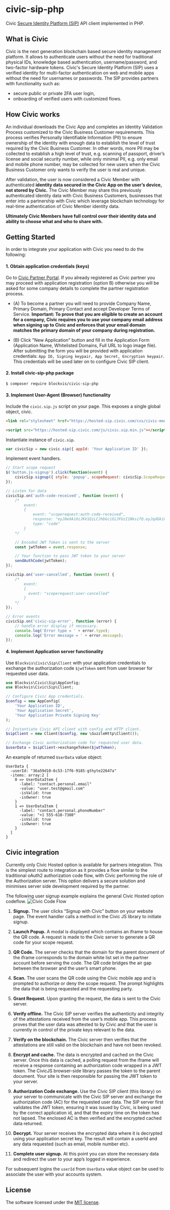 # civic-sip-php

Civic [Secure Identity Platform (SIP)](https://www.civic.com/secure-identity-platform) API client implemented in PHP.

## What is Civic
Civic is the next generation blockchain based secure identity management platform. 
It allows to authenticate users without the need for traditional physical IDs,
knowledge based authentication, username/password, and two-factor hardware tokens.
Civic's Secure Identity Platform (SIP) uses a verified identity for multi-factor authentication
on web and mobile apps without the need for usernames or passwords.
The SIP provides partners with functionality such as:
* secure public or private 2FA user login,
* onboarding of verified users with customized flows.

## How Civic works
An individual downloads the Civic App and completes an Identity Validation Process customized to the Civic Business Customer requirements. 
This process verifies Personally Identifiable Information (PII) to ensure ownership of the identity with enough data to establish the level of trust required by the Civic Business Customer.
In other words, more PII may be collected to establish a high level of trust,
e.g. scanning of passport, driver’s license and social security number, while only minimal PII, e.g. only email and mobile phone number, may be collected for new users when the Civic Business Customer only wants to verify the user is real and unique.

After validation, the user is now considered a Civic Member with authenticated **identity data secured in the Civic App on the user’s device, not stored by Civic.** 
The Civic Member may share this previously authenticated identity data with Civic Business Customers, businesses that enter into a partnership with Civic which leverage blockchain technology for real-time authentication of Civic Member identity data.

**Ultimately Civic Members have full control over their identity data and ability to choose what and who to share with.**

## Getting Started
In order to integrate your application with Civic you need to do the following:

#### 1. **Obtain application credentials (keys)**
Go to [Civic Partner Portal](https://sip-partners.civic.com). If you already registered as Civic partner you may proceed with application registration (option B) otherwise you will be asked for some company details to complete the partner registration process.
  * (A) To become a partner you will need to provide Company Name, Primary Domain, Primary Contact and accept Developer Terms of Service.
  **Important: To prove that you are eligible to create an account for a company, Civic requires you to use your company email address when signing up to Civic and enforces that your email domain matches the primary domain of your company during registration.**
    
  * (B) Click "New Application" button and fill in the Application Form (Application Name, Whitelisted Domains, Full URL to logo image file). After submitting the form you will be provided with application credentials: `App ID, Signing keypair, App Secret, Encryption keypair`. This credentials will be used later on to configure Civic SIP client.

#### 2. Install civic-sip-php package
```sh
$ composer require blockvis/civic-sip-php
```
#### 3. Implement User-Agent (Browser) functionality
Include the `civic.sip.js` script on your page. This exposes a single global object, civic.
```html
<link rel="stylesheet" href="https://hosted-sip.civic.com/css/civic-modal.css">

<script src="https://hosted-sip.civic.com/js/civic.sip.min.js"></script>
```
Instantiate instance of `civic.sip`.
```javascript
var civicSip = new civic.sip({ appId: 'Your Application ID' });
```
Implement event handlers.
```javascript
// Start scope request
$('button.js-signup').click(function(event) {
    civicSip.signup({ style: 'popup', scopeRequest: civicSip.ScopeRequests.BASIC_SIGNUP });
});

// Listen for data
civicSip.on('auth-code-received', function (event) {
    /*
        event:
        {
            event: "scoperequest:auth-code-received",
            response: "eyJ0eXAiOiJKV1QiLCJhbGciOiJFUzI1NksifQ.eyJqdGkiOiI2Y2EwNTEzMi0wYTJmLTQwZjItYTg2Yi03NTkwYmRjYzBmZmUiLCJpYXQiOjE0OTQyMjUxMTkuMTk4LCJleHAiOjE0OTQyMjUyOTkuMTk4LCJpc3MiOiJjaXZpYy1zaXAtaG9zdGVkLXNlcnZpY2UiLCJhdWQiOiJodHRwczovL3BoNHg1ODA4MTUuZXhlY3V0ZS1hcGkudXMtZWFzdC0xLmFtYXpvbmF3cy5jb20vZGV2Iiwic3ViIjoiY2l2aWMtc2lwLWhvc3RlZC1zZXJ2aWNlIiwiZGF0YSI6eyJjb2RlVG9rZW4iOiJjY2E3NTE1Ni0wNTY2LTRhNjUtYWZkMi1iOTQzNjc1NDY5NGIifX0.gUGzPPI2Av43t1kVg35diCm4VF9RUCF5d4hfQhcSLFvKC69RamVDYHxPvofyyoTlwZZaX5QI7ATiEMcJOjXRYQ",
            type: "code"
        }
    */

    // Encoded JWT Token is sent to the server
    const jwtToken = event.response;

    // Your function to pass JWT token to your server
    sendAuthCode(jwtToken);
});

civicSip.on('user-cancelled', function (event) {
    /*
        event:
        {
          event: "scoperequest:user-cancelled"
        }
    */
});

// Error events
civicSip.on('civic-sip-error', function (error) {
    // handle error display if necessary.
    console.log('Error type = ' + error.type);
    console.log('Error message = ' + error.message);
});
```

#### 4. Implement Application server functionality
Use `Blockvis\Civic\Sip\Client` with your application credentials to exchange the authorization code `$jwtToken` sent from user browser for requested user data. 
```php
use Blockvis\Civic\Sip\AppConfig;
use Blockvis\Civic\Sip\Client;

// Configure Civic App credentials.
$config = new AppConfig(
    'Your Application ID',
    'Your Application Secret',
    'Your Application Private Signing Key'
);

// Instantiate Civic API client with config and HTTP client.
$sipClient = new Client($config, new \GuzzleHttp\Client());

// Exchange Civic authorization code for requested user data.
$userData = $sipClient->exchangeToken($jwtToken);
```

An example of returned `UserData` value object:
```
UserData {
  -userId: "36a59d10-6c53-17f6-9185-gthyte22647a"
  -items: array:2 [
    0 => UserDataItem {
      -label: "contact.personal.email"
      -value: "user.test@gmail.com"
      -isValid: true
      -isOwner: true
    }
    1 => UserDataItem {
      -label: "contact.personal.phoneNumber"
      -value: "+1 555-618-7380"
      -isValid: true
      -isOwner: true
    }
  ]
}
```

## Civic integration
Currently only Civic Hosted option is available for partners integration. This is the simplest route to integration as it provides a flow similar to the traditional oAuth2 authorization code flow, with Civic performing the role of the Authorization server.
This option delivers a secure solution and minimises server side development required by the partner.

The following user signup example explains the general Civic Hosted option codeflow.
![Civic Code Flow](http://docs.civic.com/images/codeflow.png)

1. **Signup.** The user clicks “Signup with Civic” button on your website page. The event handler calls a method in the Civic JS library to initiate signup.

2. **Launch Popup.** A modal is displayed which contains an iframe to house the QR code. A request is made to the Civic server to generate a QR code for your scope request.

3. **QR Code.** The server checks that the domain for the parent document of the iframe corresponds to the domain white list set in the partner account before serving the code. The QR code bridges the air gap between the browser and the user’s smart phone.

4. **Scan.** The user scans the QR code using the Civic mobile app and is prompted to authorize or deny the scope request. The prompt highlights the data that is being requested and the requesting party.

5. **Grant Request.** Upon granting the request, the data is sent to the Civic server.

6. **Verify offline.** The Civic SIP server verifies the authenticity and integrity of the attestations received from the user’s mobile app. This process proves that the user data was attested to by Civic and that the user is currently in control of the private keys relevant to the data.

7. **Verify on the blockchain.** The Civic server then verifies that the attestations are still valid on the blockchain and have not been revoked.

8. **Encrypt and cache.** The data is encrypted and cached on the Civic server. Once this data is cached, a polling request from the iframe will receive a response containing an authorization code wrapped in a JWT token. The CivicJS browser-side library passes the token to the parent document. Your site is then responsible for passing the JWT token to your server.

9. **Authorization Code exchange.** Use the Civic SIP client (this library) on your server to communicate with the Civic SIP server and exchange the authorization code (AC) for the requested user data. The SIP server first validates the JWT token, ensuring it was issued by Civic, is being used by the correct application id, and that the expiry time on the token has not lapsed. The enclosed AC is then verified and the encrypted cached data returned.

10. **Decrypt.** Your server receives the encrypted data where it is decrypted using your application secret key. The result will contain a userId and any data requested (such as email, mobile number etc).

11. **Complete user signup.** At this point you can store the necessary data and redirect the user to your app’s logged in experience.

For subsequent logins the `userId` from `UserData` value object can be used to associate the user with your accounts system.

## License
The software licensed under the [MIT license](LICENSE).